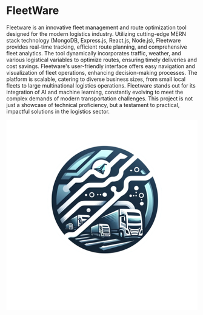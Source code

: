 # FleetWare

Fleetware is an innovative fleet management and route optimization tool designed for the modern logistics industry. Utilizing cutting-edge MERN stack technology (MongoDB, Express.js, React.js, Node.js), Fleetware provides real-time tracking, efficient route planning, and comprehensive fleet analytics. The tool dynamically incorporates traffic, weather, and various logistical variables to optimize routes, ensuring timely deliveries and cost savings. Fleetware's user-friendly interface offers easy navigation and visualization of fleet operations, enhancing decision-making processes. The platform is scalable, catering to diverse business sizes, from small local fleets to large multinational logistics operations. Fleetware stands out for its integration of AI and machine learning, constantly evolving to meet the complex demands of modern transportation challenges. This project is not just a showcase of technical proficiency, but a testament to practical, impactful solutions in the logistics sector.


<div style="display: flex; justify-content: center;">
  <img src="/assets/logo.png" alt="FleetWare homepage" style="height: 500px; width: 700px"/>
</div>
